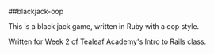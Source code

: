 ##blackjack-oop

This is a black jack game, written in Ruby with a oop style.

Written for Week 2 of Tealeaf Academy's Intro to Rails class.